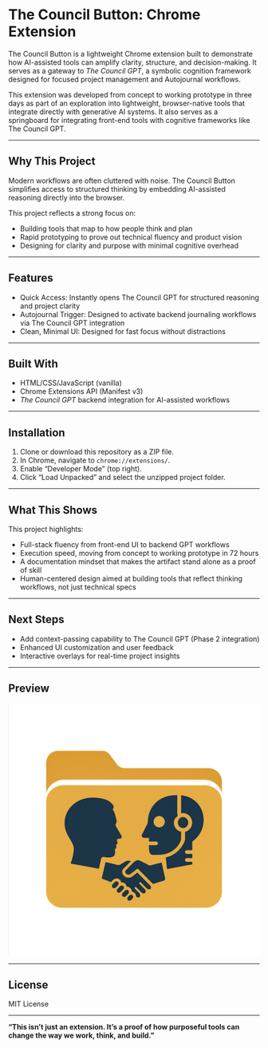 # The Council Button: Chrome Extension

The Council Button is a lightweight Chrome extension built to demonstrate how AI-assisted tools can amplify clarity, structure, and decision-making. It serves as a gateway to *The Council GPT*, a symbolic cognition framework designed for focused project management and Autojournal workflows.

This extension was developed from concept to working prototype in three days as part of an exploration into lightweight, browser-native tools that integrate directly with generative AI systems. It also serves as a springboard for integrating front-end tools with cognitive frameworks like The Council GPT.

---

## Why This Project

Modern workflows are often cluttered with noise. The Council Button simplifies access to structured thinking by embedding AI-assisted reasoning directly into the browser.

This project reflects a strong focus on:

* Building tools that map to how people think and plan
* Rapid prototyping to prove out technical fluency and product vision
* Designing for clarity and purpose with minimal cognitive overhead

---

## Features

* Quick Access: Instantly opens The Council GPT for structured reasoning and project clarity
* Autojournal Trigger: Designed to activate backend journaling workflows via The Council GPT integration
* Clean, Minimal UI: Designed for fast focus without distractions

---

## Built With

* HTML/CSS/JavaScript (vanilla)
* Chrome Extensions API (Manifest v3)
* *The Council GPT* backend integration for AI-assisted workflows

---

## Installation

1. Clone or download this repository as a ZIP file.
2. In Chrome, navigate to `chrome://extensions/`.
3. Enable “Developer Mode” (top right).
4. Click “Load Unpacked” and select the unzipped project folder.

---

## What This Shows

This project highlights:

* Full-stack fluency from front-end UI to backend GPT workflows
* Execution speed, moving from concept to working prototype in 72 hours
* A documentation mindset that makes the artifact stand alone as a proof of skill
* Human-centered design aimed at building tools that reflect thinking workflows, not just technical specs

---

## Next Steps

* Add context-passing capability to The Council GPT (Phase 2 integration)
* Enhanced UI customization and user feedback
* Interactive overlays for real-time project insights

---

## Preview

![The Council Button UI](assets/screenshots/icon.png)

---

## License

MIT License

---

**“This isn’t just an extension. It’s a proof of how purposeful tools can change the way we work, think, and build.”**
